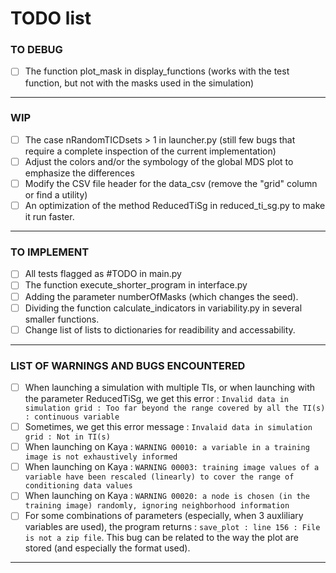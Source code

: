 # TODO list

### TO DEBUG
- [ ] The function plot_mask in display_functions (works with the test function, but not with the masks used in the simulation)
---
### WIP
- [ ] The case nRandomTICDsets > 1 in launcher.py (still few bugs that require a complete inspection of the current implementation)
- [ ] Adjust the colors and/or the symbology of the global MDS plot to emphasize the differences
- [ ] Modify the CSV file header for the data_csv (remove the "grid" column or find a utility)
- [ ] An optimization of the method ReducedTiSg in reduced_ti_sg.py to make it run faster.
---
### TO IMPLEMENT
- [ ] All tests flagged as #TODO in main.py
- [ ] The function execute_shorter_program in interface.py
- [ ] Adding the parameter numberOfMasks (which changes the seed).
- [ ] Dividing the function calculate_indicators in variability.py in several smaller functions.
- [ ] Change list of lists to dictionaries for readibility and accessability.
---
### LIST OF WARNINGS AND BUGS ENCOUNTERED
- [ ] When launching a simulation with multiple TIs, or when launching with the parameter ReducedTiSg, we get this error : `Invalid data in simulation grid : Too far beyond the range covered by all the TI(s) : continuous variable`
- [ ] Sometimes, we get this error message : `Invalaid data in simulation grid : Not in TI(s)`
- [ ] When launching on Kaya : `WARNING 00010: a variable in a training image is not exhaustively informed`
- [ ] When launching on Kaya : `WARNING 00003: training image values of a variable have been rescaled (linearly) to cover the range of conditioning data values`
- [ ] When launching on Kaya : `WARNING 00020: a node is chosen (in the training image) randomly, ignoring neighborhood information`
- [ ] For some combinations of parameters (especially, when 3 auxliliary variables are used), the program returns : `save_plot : line 156 : File is not a zip file`. This bug can be related to the way the plot are stored (and especially the format used).
---
